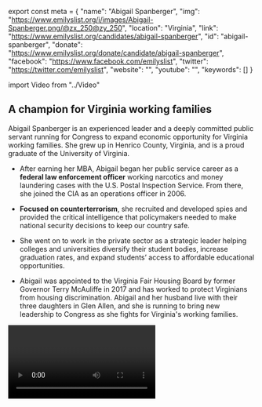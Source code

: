 export const meta = {
  "name": "Abigail Spanberger",
  "img": "https://www.emilyslist.org/i/images/Abigail-Spanberger.png/@zx_250@zy_250",
  "location": "Virginia",
  "link": "https://www.emilyslist.org/candidates/abigail-spanberger",
  "id": "abigail-spanberger",
  "donate": "https://www.emilyslist.org/donate/candidate/abigail-spanberger",
  "facebook": "https://www.facebook.com/emilyslist",
  "twitter": "https://twitter.com/emilyslist",
  "website": "",
  "youtube": "",
  "keywords": []
}

import Video from "../Video"

## A champion for Virginia working families

Abigail Spanberger is an experienced leader and a deeply committed public servant running for Congress to expand economic opportunity for Virginia working families. She grew up in Henrico County, Virginia, and is a proud graduate of the University of Virginia.

- After earning her MBA, Abigail began her public service career as a **federal law enforcement officer** working narcotics and money laundering cases with the U.S. Postal Inspection Service. From there, she joined the CIA as an operations officer in 2006.

- **Focused on counterterrorism**, she recruited and developed spies and provided the critical intelligence that policymakers needed to make national security decisions to keep our country safe.

- She went on to work in the private sector as a strategic leader helping colleges and universities diversify their student bodies, increase graduation rates, and expand students’ access to affordable educational opportunities.

- Abigail was appointed to the Virginia Fair Housing Board by former Governor Terry McAuliffe in 2017 and has worked to protect Virginians from housing discrimination. Abigail and her husband live with their three daughters in Glen Allen, and she is running to bring new leadership to Congress as she fights for Virginia's working families.

<Video id="PeuJl3mBSJ0" />

## A fighter working to expand economic opportunity

Abigail is running to expand economic opportunity for all hardworking Virginians and to help create good-paying jobs. She is fighting to protect the economic security of Virginia working families and to defend the progress we’ve worked so hard to make. Abigail decided to run for Congress after listening to a friend share her fears over the repeal of the Affordable Care Act. Abigail’s friend – the father of a child with a genetic disorder – feared not just bankruptcy over medical bills but also losing access to the life-saving care her child needed. A first-time candidate, Abigail has said: “I realized that any fear or apprehension I had related to publicly campaigning, or putting myself out there…that was absolutely nothing compared to the fear that my friends feel when they think about what the future holds for their daughter.” When elected, Abigail will fight tirelessly to ensure that everyone in this country has access to affordable, quality health care.

## An opportunity to flip a seat

Abigail is challenging vulnerable Republican incumbent Congressman Dave Brat, a dangerous extremist trying to defend his record of failure to the Virginians he was elected to serve. He has voted to take away health care from millions of people, refused to face constituents who disagree with him, and gained notoriety last year when he was caught on camera complaining that “the women are in my grill no matter where I go.” Abigail is mounting a strong campaign to hold Brat accountable in a district with a powerful grassroots movement of Virginians ready to send him packing. She has what it takes to fight back and win, and to lead Virginia forward for working families. Let’s show Abigail our full support and help her flip this seat and take back the House.
